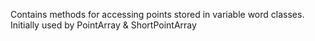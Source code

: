 Contains methods for accessing points stored in variable word classes.
Initially used by PointArray & ShortPointArray